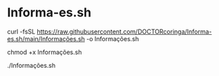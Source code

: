 


# Informa-es.sh



curl -fsSL https://raw.githubusercontent.com/DOCTORcoringa/Informa-es.sh/main/Informações.sh -o Informações.sh


chmod +x Informações.sh

./Informações.sh
